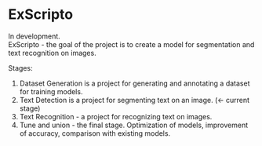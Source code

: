 # ExScripto
In development.  
ExScripto - the goal of the project is to create a model for segmentation and text recognition on images.

Stages:
1. Dataset Generation is a project for generating and annotating a dataset for training models.
2. Text Detection is a project for segmenting text on an image. (<- current stage)
3. Text Recognition - a project for recognizing text on images.
4. Tune and union - the final stage. Optimization of models, improvement of accuracy, comparison with existing models.

